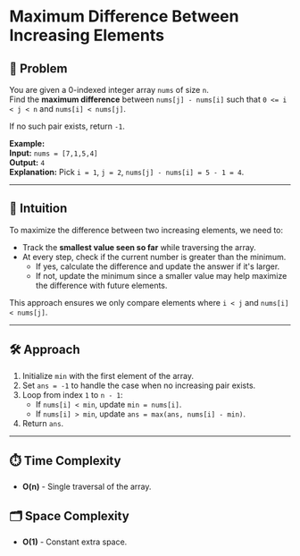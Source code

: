 # Maximum Difference Between Increasing Elements

## 🧩 Problem  
You are given a 0-indexed integer array `nums` of size `n`.  
Find the **maximum difference** between `nums[j] - nums[i]` such that `0 <= i < j < n` and `nums[i] < nums[j]`.

If no such pair exists, return `-1`.

**Example:**  
**Input:** `nums = [7,1,5,4]`  
**Output:** `4`  
**Explanation:** Pick `i = 1`, `j = 2`, `nums[j] - nums[i] = 5 - 1 = 4`.

---

## 🧠 Intuition  
To maximize the difference between two increasing elements, we need to:
- Track the **smallest value seen so far** while traversing the array.
- At every step, check if the current number is greater than the minimum.
  - If yes, calculate the difference and update the answer if it's larger.
  - If not, update the minimum since a smaller value may help maximize the difference with future elements.

This approach ensures we only compare elements where `i < j` and `nums[i] < nums[j]`.

---

## 🛠️ Approach  
1. Initialize `min` with the first element of the array.
2. Set `ans = -1` to handle the case when no increasing pair exists.
3. Loop from index `1` to `n - 1`:
   - If `nums[i] < min`, update `min = nums[i]`.
   - If `nums[i] > min`, update `ans = max(ans, nums[i] - min)`.
4. Return `ans`.

---

## ⏱️ Time Complexity 
- **O(n)** - Single traversal of the array. 

## 🗂️ Space Complexity 
- **O(1)** - Constant extra space.
